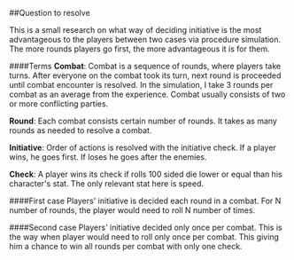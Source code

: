 ##Question to resolve

This is a small research on what way of deciding
 initiative is the most
 advantageous to the players between two cases via procedure simulation. The
  more rounds players go first, the more advantageous it is for them.  
 
 ####Terms
 **Combat**: Combat is a sequence of rounds, where players take turns. After
  everyone on the combat took its turn, next round is proceeded until
   combat encounter  is resolved. In the simulation, I take 3 rounds per
    combat as an average from the experience. Combat usually consists of two or
     more conflicting parties. 
   
**Round**: Each combat consists certain number of rounds. It takes as many
 rounds as needed to resolve a combat. 
 
 **Initiative**: Order of actions is resolved with the initiative check. If a
  player wins, he goes first. If loses he goes after the enemies.
 
 **Check**: A player wins its check if rolls 100 sided die lower or equal than
  his
  character's stat. The only relevant stat here is speed. 
 
 ####First case
Players' initiative is decided each round in a combat. For N number of
 rounds, the player would need to roll N number of times.  

####Second case
Players' initiative decided only once per combat. This is the way when
 player would need to roll only once per combat. This giving him a chance to
  win all rounds per combat with only one check. 